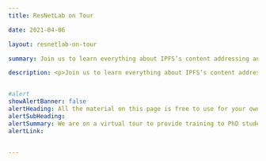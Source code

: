 ```yaml
---
title: ResNetLab on Tour

date: 2021-04-06

layout: resnetlab-on-tour

summary: Join us to learn everything about IPFS’s content addressing and content routing subsystems, its content exchange strategies, and how IPFS deals with dynamic, mutable content.

description: <p>Join us to learn everything about IPFS’s content addressing and content routing subsystems, its content exchange strategies, and how IPFS deals with dynamic, mutable content.</p> <br /><p>Watch the tutorials to acquire all the background you need in order to start your project on IPFS and the Web 3.0 stack and <a href="https://github.com/protocol/ResNetLab/discussions/categories/resnetlab-on-tour-tutorial-q-a">get involved in the discussion</a>.</p> <br /><p>All the material on this page is free to use for your own course, talk, or university module.</p>


#alert
showAlertBanner: false
alertHeading: All the material on this page is free to use for your own course, talk, or university module. Make sure you take advantage of it!
alertSubHeading:
alertSummary: We are on a virtual tour to provide training to PhD students, researchers and academics on the founding principles, operational details and inner workings of the IPFS Architecture.
alertLink:


---
```

